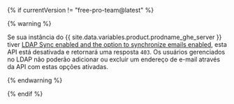 {% if currentVersion != "free-pro-team@latest" %}

{% warning %}

Se sua instância do {{ site.data.variables.product.prodname_ghe_server }} tiver [LDAP Sync enabled and the option to synchronize emails enabled](/enterprise/admin/authentication/using-ldap#enabling-ldap-sync), esta API está desativada e retornará uma resposta `403`. Os usuários gerenciados no LDAP não poderão adicionar ou excluir um endereço de e-mail através da API com estas opções ativadas.

{% endwarning %}

{% endif %}
